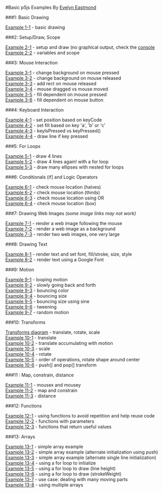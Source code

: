 #Basic p5js Examples 
By [Evelyn Eastmond](http://www.evelyneastmond.com/)

###1: Basic Drawing

[Example 1-1](http://codepen.io/evhan55/pen/myqjoy?editors=001) - basic drawing  

###2: Setup/Draw, Scope

[Example 2-1](http://codepen.io/evhan55/pen/bNYjPg?editors=001) - setup and draw (no graphical output, check   the [console](https://developer.chrome.com/devtools/docs/console)  
[Example 2-2](http://codepen.io/evhan55/pen/azVjgQ?editors=001) - variables and scope  


###3: Mouse Interaction

[Example 3-1](http://codepen.io/evhan55/pen/JoOaPz?editors=001) - change background on mouse pressed   
[Example 3-2](http://codepen.io/evhan55/pen/vEWzYE?editors=001) - change background on mouse released  
[Example 3-3](http://codepen.io/evhan55/pen/gbXdOr?editors=001) - add rect on mouse released  
[Example 3-4](http://codepen.io/evhan55/pen/jEavOG?editors=001) - mouse dragged vs mouse moved  
[Example 3-5](http://codepen.io/evhan55/pen/jEavNL?editors=001) - fill dependent on mouse pressed  
[Example 3-6](http://codepen.io/evhan55/pen/azVaoP?editors=001) - fill dependent on mouse button  


###4: Keyboard Interaction

[Example 4-1](http://codepen.io/evhan55/pen/ZYaMYo?editors=001) - set position based on keyCode  
[Example 4-2](http://codepen.io/evhan55/pen/bNYxNq?editors=001) - set fill based on key 'a', 'b' or 'c'  
[Example 4-3](http://codepen.io/evhan55/pen/vEWzEE?editors=001) - keyIsPressed vs keyPressed()  
[Example 4-4](http://codepen.io/evhan55/pen/qEVMBw?editors=001) - draw line if key pressed  


###5: For Loops

[Example 5-1](http://codepen.io/evhan55/pen/QwOBov?editors=001) - draw 4 lines  
[Example 5-2](http://codepen.io/evhan55/pen/emejXM?editors=001) - draw 4 lines again! with a for loop  
[Example 5-3](http://codepen.io/evhan55/pen/zxPLQJ?editors=001) - draw many ellipses with nested for loops  


###6: Conditionals (if] and Logic Operators

[Example 6-1](http://codepen.io/evhan55/pen/xbYWPL?editors=001) - check mouse location (halves)  
[Example 6-2](http://codepen.io/evhan55/pen/XJzBvB?editors=001) - check mouse location (thirds)  
[Example 6-3](http://codepen.io/evhan55/pen/VYrBoo?editors=001) - check mouse location using OR  
[Example 6-4](http://codepen.io/evhan55/pen/myqGbJ?editors=001) - check mouse location (box)  


###7: Drawing Web Images
    <i>(some image links may not work)</i>

[Example 7-1](http://codepen.io/evhan55/pen/NPzobr?editors=001) - render a web image following the mouse  
[Example 7-2](http://codepen.io/evhan55/pen/MYXLJv?editors=001) - render a web image as a background  
[Example 7-3](http://codepen.io/evhan55/pen/bNKzqp?editors=001) - render two web images, one very large  


###8: Drawing Text

[Example 8-1](http://codepen.io/evhan55/pen/qEVMOG?editors=001) - render text and set font, fill/stroke, size, style  
[Example 8-2](http://codepen.io/evhan55/pen/bNYxEW?editors=101) - render text using a Google Font  


###9: Motion

[Example 9-1](http://codepen.io/evhan55/pen/emeLJj?editors=001) - looping motion  
[Example 9-2](http://codepen.io/evhan55/pen/qEVMbG?editors=001) - slowly going back and forth  
[Example 9-3](http://codepen.io/evhan55/pen/bNYxpW?editors=001) - bouncing color  
[Example 9-4](http://codepen.io/evhan55/pen/KwyxzZ?editors=001) - bouncing size  
[Example 9-5](http://codepen.io/evhan55/pen/xbPaVe?editors=001) - bouncing size using sine  
[Example 9-6](http://codepen.io/evhan55/pen/dPZqXy?editors=001) - tweening  
[Example 9-7](http://codepen.io/evhan55/pen/YPEOWX?editors=001) - random motion  


###10: Transforms

[Transforms diagram](http://risd-creative-programming.github.io/fa13-introtocreativeprogramming/examples/transforms.jpg) - translate, rotate, scale  
[Example 10-1](http://codepen.io/evhan55/pen/PwOdzb?editors=001) - translate  
[Example 10-2](http://codepen.io/evhan55/pen/QwOVEO?editors=001) - translate accumulating with motion  
[Example 10-3](http://codepen.io/evhan55/pen/yyPxJj?editors=001) - scale  
[Example 10-4](http://codepen.io/evhan55/pen/zxPJBy?editors=001) - rotate  
[Example 10-5](http://codepen.io/evhan55/pen/dPZqpy?editors=001) - order of operations, rotate shape around center  
[Example 10-6](http://codepen.io/evhan55/pen/RNjYGr?editors=001) - push(] and pop(] transform  


###11 : Map, constrain, distance

[Example 11-1](http://codepen.io/evhan55/pen/YPEjmK?editors=001) - mousex and mousey  
[Example 11-2](http://codepen.io/evhan55/pen/QwOBeg?editors=001) - map and constrain  
[Example 11-3](http://codepen.io/evhan55/pen/zxPJxm?editors=001) - distance  


###12: Functions

[Example 12-1](http://codepen.io/evhan55/pen/PwOdGb?editors=001) - using functions to avoid repetition and help reuse code  
[Example 12-2](http://codepen.io/evhan55/pen/BymOLW?editors=001) - functions with parameters  
[Example 12-3](http://codepen.io/evhan55/pen/bNYxwR?editors=001) - functions that return useful values  


###13: Arrays

[Example 13-1](http://codepen.io/evhan55/pen/emeLdL?editors=001) - simple array example  
[Example 13-2](http://codepen.io/evhan55/pen/Eabegr?editors=001) - simple array example (alternate   initialization using push)  
[Example 13-3](http://codepen.io/evhan55/pen/JoOaRq?editors=001) - simple array example (alternate single line   initialization)  
[Example 13-4](http://codepen.io/evhan55/pen/YPEOpX?editors=001) - using a for loop to initialize  
[Example 13-5](http://codepen.io/evhan55/pen/OPOobW?editors=001) - using a for loop to draw (line height)  
[Example 13-6](http://codepen.io/evhan55/pen/bNYxBR?editors=001) - using a for loop to draw (strokeWeight)  
[Example 13-7](http://codepen.io/evhan55/pen/KwyxgQ?editors=001) - use case: dealing with many moving parts  
[Example 13-8](http://codepen.io/evhan55/pen/KwyxNQ?editors=001) - using multiple arrays  
